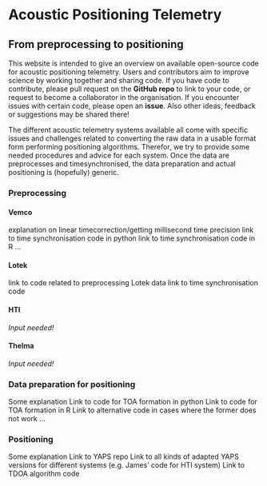 # Acoustic Positioning Telemetry
## From preprocessing to positioning

This website is intended to give an overview on available open-source code for acoustic positioning telemetry. Users and contributors aim to improve science by working together and sharing code. If you have code to contribute, please pull request on the **GitHub repo** to link to your code, or request to become a collaborator in the organisation. If you encounter issues with certain code, please open an **issue**. Also other ideas, feedback or suggestions may be shared there!

The different acoustic telemetry systems available all come with specific issues and challenges related to converting the raw data in a usable format form performing positioning algorithms. Therefor, we try to provide some needed procedures and advice for each system. Once the data are preprocesses and timesynchronised, the data preparation and actual positioning is (hopefully) generic.


### Preprocessing

####	Vemco
explanation on linear timecorrection/getting millisecond time precision
link to time synchronisation code in python
link to time synchronisation code in R
		...
#### Lotek
link to code related to preprocessing Lotek data
link to time synchronisation code

#### HTI
*Input needed!*

#### Thelma
*Input needed!*


### Data preparation for positioning

Some explanation 
Link to code for TOA formation in python
Link to code for TOA formation in R
Link to alternative code in cases where the former does not work
...

### Positioning

Some explanation
Link to YAPS repo
Link to all kinds of adapted YAPS versions for different systems (e.g. James’ code for HTI system)
Link to TDOA algorithm code

